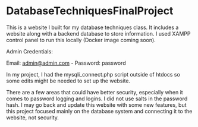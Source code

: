 # DatabaseTechniquesFinalProject
This is a website I built for my database techniques class.  It includes a website along with a backend database to store information.  I used XAMPP control panel to run this locally (Docker image coming soon).  


Admin Credentials:

Email: admin@admin.com - Password: password

In my project, I had the mysqli_connect.php script outside of htdocs so some edits might be needed to set up the website.

There are a few areas that could have better security, especially when it comes to password logging and logins.  I did not use salts in the password hash.  I may go back and update this website with some new features, but this project focused mainly on the database system and connecting it to the website, not security.
